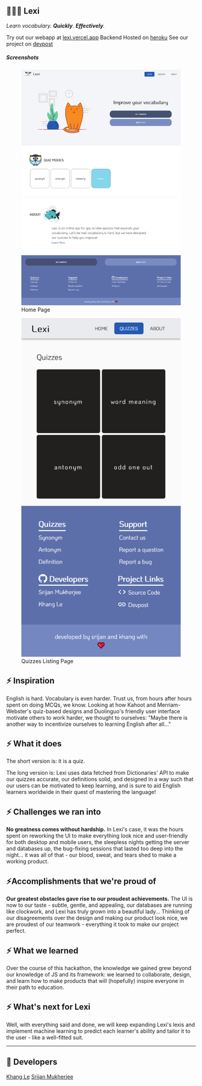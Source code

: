 ## 👨🏻‍🏫 Lexi

_Learn vocabulary. **Quickly**. **Effectively**._

Try out our webapp at [lexi.vercel.app](lexi.vercel.app)
Backend Hosted on [heroku](vocabulary-strapi-cms.herokuapp.com)
See our project on [devpost](https://devpost.com/software/lexi-axt3ei)

##### Screenshots

<figure>
<img src="./screenshots/home_full.png" alt="Home page"/>
<figure-caption>Home Page</figure-caption>
</figure>

<figure>
<img src="./screenshots/quizzes.png" alt="Quizes page"/>
<figure-caption>Quizzes Listing Page</figure-caption>
</figure>

## ⚡ Inspiration

English is hard. Vocabulary is even harder. Trust us, from hours after hours spent on doing MCQs, we know.
Looking at how Kahoot and Merriam-Webster's quiz-based designs and Duolinguo's friendly user interface motivate others to work harder, we thought to ourselves: "Maybe there is another way to incentivize ourselves to learning English after all..."

## ⚡ What it does

The short version is: it is a quiz.

The long version is: Lexi uses data fetched from Dictionaries' API to make our quizzes accurate, our definitions solid, and designed in a way such that our users can be motivated to keep learning, and is sure to aid English learners worldwide in their quest of mastering the language!

## ⚡ Challenges we ran into

**No greatness comes without hardship.**
In Lexi's case, it was the hours spent on reworking the UI to make everything look nice and user-friendly for both desktop and mobile users, the sleepless nights getting the server and databases up, the bug-fixing sessions that lasted too deep into the night... it was all of that - our blood, sweat, and tears shed to make a working product.

## ⚡Accomplishments that we're proud of

**Our greatest obstacles gave rise to our proudest achievements.**
The UI is now to our taste - subtle, gentle, and appealing, our databases are running like clockwork, and Lexi has truly grown into a beautiful lady... Thinking of our disagreements over the design and making our product look nice, we are proudest of our teamwork - everything it took to make our project perfect.

## ⚡ What we learned

Over the course of this hackathon, the knowledge we gained grew beyond our knowledge of JS and its framework: we learned to collaborate, design, and learn how to make products that will (hopefully) inspire everyone in their path to education.

## ⚡ What's next for Lexi

Well, with everything said and done, we will keep expanding Lexi's lexis and implement machine learning to predict each learner's ability and tailor it to the user - like a well-fitted suit.

<hr>

## 🦄 Developers

[Khang Le](https://github.com/therealozp)
[Srijan Mukherjee](https://github.com/Srijanmukherjee007)

